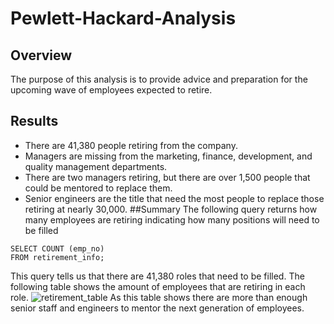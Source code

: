 # Pewlett-Hackard-Analysis
## Overview
The purpose of this analysis is to provide advice and preparation for the upcoming wave of employees expected to retire.
## Results
- There are 41,380 people retiring from the company.
- Managers are missing from the marketing, finance, development, and quality management departments.
- There are two managers retiring, but there are over 1,500 people that could be mentored to replace them.
- Senior engineers are the title that need the most people to replace those retiring at nearly 30,000.
##Summary
The following query returns how many employees are retiring indicating how many positions will need to be filled
```
SELECT COUNT (emp_no)
FROM retirement_info;
```
This query tells us that there are 41,380 roles that need to be filled. 
The following table shows the amount of employees that are retiring in each role.
![retirement_table](https://user-images.githubusercontent.com/87343629/136822914-2faa0e33-eb29-4cdf-8ab1-9eaa7afff69c.png)
As this table shows there are more than enough senior staff and engineers to mentor the next generation of employees.
